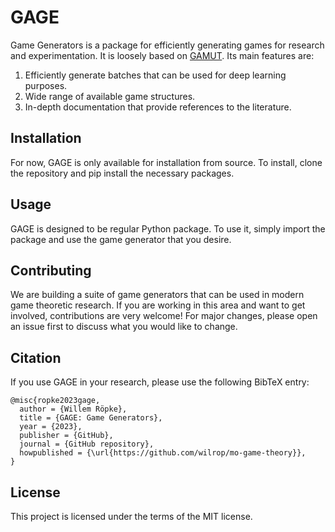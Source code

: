 # GAGE

Game Generators is a package for efficiently generating games for research and experimentation. It is loosely based
on [GAMUT](http://gamut.stanford.edu/). Its main features are:
1. Efficiently generate batches that can be used for deep learning purposes.
2. Wide range of available game structures.
3. In-depth documentation that provide references to the literature.

## Installation

For now, GAGE is only available for installation from source. To install, clone the repository and pip install the
necessary packages.

## Usage

GAGE is designed to be regular Python package. To use it, simply import the package and use the game generator that you
desire.

## Contributing

We are building a suite of game generators that can be used in modern game theoretic research. If you are working in
this area and want to get involved, contributions are very welcome! For major changes, please open an issue first to
discuss what you would like to change.

## Citation

If you use GAGE in your research, please use the following BibTeX entry:

```
@misc{ropke2023gage,
  author = {Willem Röpke},
  title = {GAGE: Game Generators},
  year = {2023},
  publisher = {GitHub},
  journal = {GitHub repository},
  howpublished = {\url{https://github.com/wilrop/mo-game-theory}},
}
```

## License

This project is licensed under the terms of the MIT license.